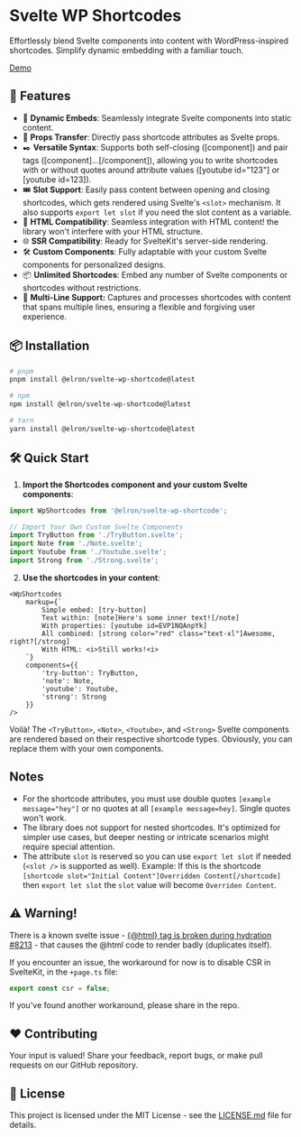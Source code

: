 # Svelte WP Shortcodes

Effortlessly blend Svelte components into content with WordPress-inspired shortcodes. Simplify dynamic embedding with a familiar touch.

[Demo](https://svelte.dev/repl/9be6fef779144a93926289a1c0ec6781?version=4.1.2)

## 🚀 Features

- 📌 **Dynamic Embeds**: Seamlessly integrate Svelte components into static content.  
- 🔄 **Props Transfer**: Directly pass shortcode attributes as Svelte props.  
- ✒️ **Versatile Syntax**: Supports both self-closing ([component]) and pair tags ([component]...[/component]), allowing you to write shortcodes with or without quotes around attribute values ([youtube id="123"] or [youtube id=123]).  
- 🎟️ **Slot Support**: Easily pass content between opening and closing shortcodes, which gets rendered using Svelte's `<slot>` mechanism. It also supports `export let slot` if you need the slot content as a variable.
- 🧱 **HTML Compatibility**: Seamless integration with HTML content! the library won't interfere with your HTML structure.
- 🌐 **SSR Compatibility**: Ready for SvelteKit's server-side rendering.  
- 🛠️ **Custom Components**: Fully adaptable with your custom Svelte components for personalized designs.  
- 📦 **Unlimited Shortcodes**: Embed any number of Svelte components or shortcodes without restrictions. 
- 📜 **Multi-Line Support:** Captures and processes shortcodes with content that spans multiple lines, ensuring a flexible and forgiving user experience.



## 📦 Installation

```bash
# pnpm
pnpm install @elron/svelte-wp-shortcode@latest

# npm
npm install @elron/svelte-wp-shortcode@latest

# Yarn
yarn install @elron/svelte-wp-shortcode@latest
```

## 🛠️ Quick Start

1. **Import the Shortcodes component and your custom Svelte components**:
```ts
import WpShortcodes from '@elron/svelte-wp-shortcode';

// Import Your Own Custom Svelte Components
import TryButton from './TryButton.svelte';
import Note from './Note.svelte';
import Youtube from './Youtube.svelte';
import Strong from './Strong.svelte';
```

2. **Use the shortcodes in your content**:
```svelte
<WpShortcodes 
    markup={`
        Simple embed: [try-button]
        Text within: [note]Here's some inner text![/note]
        With properties: [youtube id=EVP1NQAnpYk]
        All combined: [strong color="red" class="text-xl"]Awesome, right?[/strong]
        With HTML: <i>Still works!<i>
    `}
    components={{
        'try-button': TryButton, 
        'note': Note,
        'youtube': Youtube,
        'strong': Strong
    }} 
/>
```

Voilà! The `<TryButton>`, `<Note>`, `<Youtube>`, and `<Strong>` Svelte components are rendered based on their respective shortcode types. Obviously, you can replace them with your own components.


## Notes

- For the shortcode attributes, you must use double quotes `[example message="hey"]` or no quotes at all `[example message=hey]`. Single quotes won't work.
- The library does not support for nested shortcodes. It's optimized for simpler use cases, but deeper nesting or intricate scenarios might require special attention.
- The attribute `slot` is reserved so you can use `export let slot` if needed (`<slot />` is supported as well). Example: If this is the shortcode `[shortcode slot="Initial Content"]Overridden Content[/shortcode]` then `export let slot` the `slot` value will become `Overriden Content`.

## ⚠️ Warning!
There is a known svelte issue - [{@html} tag is broken during hydration #8213](https://github.com/sveltejs/svelte/issues/8213) - that causes the @html code to render badly (duplicates itself). 

If you encounter an issue, the workaround for now is to disable CSR in SvelteKit, in the `+page.ts` file:
```ts
export const csr = false;
```

If you've found another workaround, please share in the repo.

## ❤️ Contributing
Your input is valued! Share your feedback, report bugs, or make pull requests on our GitHub repository.


## 📜 License

This project is licensed under the MIT License - see the [LICENSE.md](LICENSE.md) file for details.

